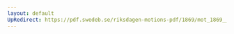 ```yaml
---
layout: default
UpRedirect: https://pdf.swedeb.se/riksdagen-motions-pdf/1869/mot_1869__ak__00168/mot_1869__ak__00168_001.pdf
---
```

